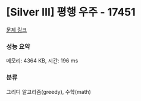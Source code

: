 # [Silver III] 평행 우주 - 17451 

[문제 링크](https://www.acmicpc.net/problem/17451) 

### 성능 요약

메모리: 4364 KB, 시간: 196 ms

### 분류

그리디 알고리즘(greedy), 수학(math)

